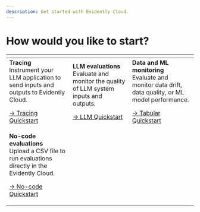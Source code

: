 ```yaml
---
description: Get started with Evidently Cloud.
---
```


# How would you like to start?

<table data-card-size="large" data-view="cards">
  <thead>
    <tr>
      <th></th>
      <th></th>
      <th></th>
    </tr>
  </thead>
  <tbody>
    <tr>
      <td>
        <strong>Tracing</strong><br>
        Instrument your LLM application to send inputs and outputs to Evidently Cloud.<br>
        <p>
          <a href="cloud_quickstart_tracing.md">→ Tracing Quickstart</a>
        </p>
      </td>
      <td>
        <strong>LLM evaluations</strong><br>
        Evaluate and monitor the quality of LLM system inputs and outputs.<br>
        <p>
          <a href="cloud_quickstart_llm.md">→ LLM Quickstart</a>
        </p>
      </td>
      <td>
        <strong>Data and ML monitoring</strong><br>
        Evaluate and monitor data drift, data quality, or ML model performance.<br>
        <p>
          <a href="cloud_quickstart_tabular.md">→ Tabular Quickstart</a>
        </p>
      </td>
    </tr>
    <tr>
      <td>
        <strong>No-code evaluations</strong><br>
        Upload a CSV file to run evaluations directly in the Evidently Cloud.<br>
        <p>
          <a href="cloud_quickstart_nocode.md">→ No-code Quickstart</a>
        </p>
      </td>
      <td></td>
      <td></td>
    </tr>
  </tbody>
</table>
